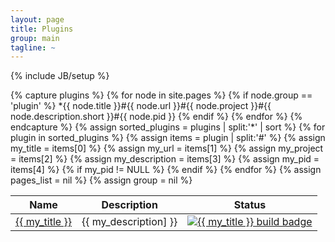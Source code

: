 ```yaml
---
layout: page
title: Plugins
group: main
tagline: ~
---
```

{% include JB/setup %}

<table>
<thead>
<tr><th>Name</th><th>Description</th><th>Status</th></tr>
</thead>
<tbody>
{% capture plugins %}
  {% for node in site.pages %}
    {% if node.group == 'plugin' %}
      *{{ node.title }}#{{ node.url }}#{{ node.project }}#{{ node.description.short }}#{{ node.pid }}
    {% endif %}
  {% endfor %}
{% endcapture %}
{% assign sorted_plugins = plugins | split:'*' | sort %}
{% for plugin in sorted_plugins %}
  {% assign items = plugin | split:'#' %}
  {% assign my_title       = items[0] %}
  {% assign my_url         = items[1] %}
  {% assign my_project     = items[2] %}
  {% assign my_description = items[3] %}
  {% assign my_pid         = items[4] %}
  {% if my_pid != NULL %}
    <tr>
    <td><a href="{{ BASE_PATH }}{{ my_url | remove: "/index.html" }}">{{ my_title }}</a></td>
    <td>{{ my_description] }}</td>
    <td><a href="{{ my_project }}"><img alt="{{ my_title }} build badge" src="https://ci.gitlab.com/projects/{{ my_pid }}/status.png?ref=master" /></a>
    </tr>
  {% endif %}
{% endfor %}
{% assign pages_list = nil %}
{% assign group = nil %}
</tbody>
</table>
